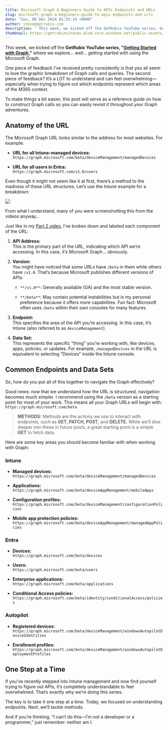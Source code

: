 ```yaml
---
title: Microsoft Graph A Beginners Guide to APIs Endpoints and URLs
slug: microsoft-graph-a-beginners-guide-to-apis-endpoints-and-urls
date: "Sun, 08 Dec 2024 01:55:14 +0000"
author: steve@getrubix.com
description: ' This week, we kicked off the GetRubix YouTube series, Getting Started with Graph, where we explore… well… getting started with using the Microsoft Graph.One piece of feedback I’ve received pretty consistently is that you all seem to love the graphic breakdown of Graph calls and queries. The second'
thumbnail: https://getrubixsitecms.blob.core.windows.net/public-assets/content/v1/thumbnails/microsoft-graph-a-beginners-guide-to-apis-endpoints-and-urls_thumbnail.jpg
---
```


This week, we kicked off the **GetRubix YouTube series, "**[**Getting Started with Graph,**](https://www.youtube.com/playlist?list=PLKROqDcmQsFls8cPHk3HFz2mUURHx46_O)**"** where we explore… well… getting started with using the Microsoft Graph.

One piece of feedback I’ve received pretty consistently is that you all seem to love the graphic breakdown of Graph calls and queries. The second piece of feedback? It’s a LOT to understand and can feel overwhelming—especially when trying to figure out which endpoints represent which areas of the M365 context.

To make things a bit easier, this post will serve as a reference guide on how to construct Graph calls so you can easily revisit it throughout your Graph adventures.

Anatomy of the URL
------------------

The Microsoft Graph URL looks similar to the address for most websites. For example:

-   **URL for all Intune-managed devices:**  
    `https://graph.microsoft.com/beta/deviceManagement/managedDevices`
    
-   **URL for all users in Entra:**  
    `https://graph.microsoft.com/v1.0/users`
    

Even though it might not seem like it at first, there’s a method to the madness of these URL structures. Let’s use the Intune example for a breakdown:

![](https://getrubixsitecms.blob.core.windows.net/public-assets/content/v1/5dd365a31aa1fd743bc30b8e/e29597be-45da-45d8-8292-9279dd0b8cd8/Graph+Queries.png)

From what I understand, many of you were screenshotting this from the videos anyway…

Just like in my [Part 2 video](https://youtu.be/X7IsmFldVAU), I’ve broken down and labeled each component of the URL:

1.  **API Address:**  
    This is the primary part of the URL, indicating which API we’re accessing. In this case, it’s Microsoft Graph… obviously.
    
2.  **Version:**  
    You might have noticed that some URLs have `/beta` in them while others have `/v1.0`. That’s because Microsoft publishes different versions of APIs:
    
    -   `**/v1.0**`: Generally available (GA) and the most stable version.
        
    -   `**/beta**`: May contain potential instabilities but is my personal preference because it offers more capabilities. Fun fact: Microsoft often uses `/beta` within their own consoles for many features.
        
3.  **Endpoint:**  
    This specifies the area of the API you’re accessing. In this case, it’s Intune (also referred to as `deviceManagement`).
    
4.  **Data Set:**  
    This represents the specific "thing" you’re working with, like devices, apps, policies, or updates. For example, `/managedDevices` in the URL is equivalent to selecting “Devices” inside the Intune console.
    

Common Endpoints and Data Sets
------------------------------

So, how do you put all of this together to navigate the Graph effectively?

Good news: now that we understand how the URL is structured, navigation becomes much simpler. I recommend using the `/beta` version as a starting point for most of your work. This means all your Graph URLs will begin with:  
`https://graph.microsoft.com/beta`

> **METHODS:** Methods are the actions we use to interact with endpoints, such as **GET, PATCH, POST,** and **DELETE.** While we’ll dive deeper into these in future posts, a great starting point is a simple **GET** to fetch data.

Here are some key areas you should become familiar with when working with Graph:

### **Intune**

-   **Managed devices:**  
    `https://graph.microsoft.com/beta/deviceManagement/managedDevices`
    
-   **Applications:**  
    `https://graph.microsoft.com/beta/deviceAppManagement/mobileApps`
    
-   **Configuration profiles:**  
    `https://graph.microsoft.com/beta/deviceManagement/configurationPolicies`
    
-   **Mobile app protection policies:**  
    `https://graph.microsoft.com/beta/deviceAppManagement/managedAppPolicies`
    

### **Entra**

-   **Devices:**  
    `https://graph.microsoft.com/beta/devices`
    
-   **Users:**  
    `https://graph.microsoft.com/beta/users`
    
-   **Enterprise applications:**  
    `https://graph.microsoft.com/beta/applications`
    
-   **Conditional Access policies:**  
    `https://graph.microsoft.com/beta/identity/conditionalAccess/policies`
    

### **Autopilot**

-   **Registered devices:**  
    `https://graph.microsoft.com/beta/deviceManagement/windowsAutopilotDeviceIdentities`
    
-   **Enrollment profiles:**  
    `https://graph.microsoft.com/beta/deviceManagement/windowsAutopilotDeploymentProfiles`
    

One Step at a Time
------------------

If you’ve recently stepped into Intune management and now find yourself trying to figure out APIs, it’s completely understandable to feel overwhelmed. That’s exactly why we’re doing this series.

The key is to take it one step at a time. Today, we focused on understanding endpoints. Next, we’ll tackle methods.

And if you’re thinking, “I can’t do this—I’m not a developer or a programmer,” just remember: neither am I.
